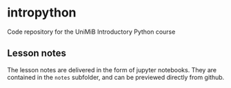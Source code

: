 # intropython
Code repository for the UniMiB Introductory Python course

## Lesson notes

The lesson notes are delivered in the form of jupyter notebooks. They are contained in the `notes` subfolder, and can be previewed directly from github.

